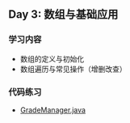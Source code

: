 ## Day 3: 数组与基础应用
### 学习内容
- 数组的定义与初始化
- 数组遍历与常见操作（增删改查）

### 代码练习
- [GradeManager.java](./code/Day3/GradeManager.java)
